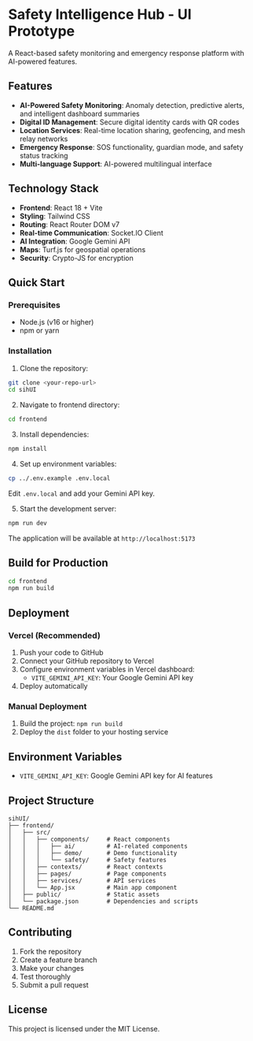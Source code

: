 # Safety Intelligence Hub - UI Prototype

A React-based safety monitoring and emergency response platform with AI-powered features.

## Features

- **AI-Powered Safety Monitoring**: Anomaly detection, predictive alerts, and intelligent dashboard summaries
- **Digital ID Management**: Secure digital identity cards with QR codes
- **Location Services**: Real-time location sharing, geofencing, and mesh relay networks
- **Emergency Response**: SOS functionality, guardian mode, and safety status tracking
- **Multi-language Support**: AI-powered multilingual interface

## Technology Stack

- **Frontend**: React 18 + Vite
- **Styling**: Tailwind CSS
- **Routing**: React Router DOM v7
- **Real-time Communication**: Socket.IO Client
- **AI Integration**: Google Gemini API
- **Maps**: Turf.js for geospatial operations
- **Security**: Crypto-JS for encryption

## Quick Start

### Prerequisites
- Node.js (v16 or higher)
- npm or yarn

### Installation

1. Clone the repository:
```bash
git clone <your-repo-url>
cd sihUI
```

2. Navigate to frontend directory:
```bash
cd frontend
```

3. Install dependencies:
```bash
npm install
```

4. Set up environment variables:
```bash
cp ../.env.example .env.local
```
Edit `.env.local` and add your Gemini API key.

5. Start the development server:
```bash
npm run dev
```

The application will be available at `http://localhost:5173`

## Build for Production

```bash
cd frontend
npm run build
```

## Deployment

### Vercel (Recommended)

1. Push your code to GitHub
2. Connect your GitHub repository to Vercel
3. Configure environment variables in Vercel dashboard:
   - `VITE_GEMINI_API_KEY`: Your Google Gemini API key
4. Deploy automatically

### Manual Deployment

1. Build the project: `npm run build`
2. Deploy the `dist` folder to your hosting service

## Environment Variables

- `VITE_GEMINI_API_KEY`: Google Gemini API key for AI features

## Project Structure

```
sihUI/
├── frontend/
│   ├── src/
│   │   ├── components/     # React components
│   │   │   ├── ai/         # AI-related components
│   │   │   ├── demo/       # Demo functionality
│   │   │   └── safety/     # Safety features
│   │   ├── contexts/       # React contexts
│   │   ├── pages/          # Page components
│   │   ├── services/       # API services
│   │   └── App.jsx         # Main app component
│   ├── public/             # Static assets
│   └── package.json        # Dependencies and scripts
└── README.md
```

## Contributing

1. Fork the repository
2. Create a feature branch
3. Make your changes
4. Test thoroughly
5. Submit a pull request

## License

This project is licensed under the MIT License.